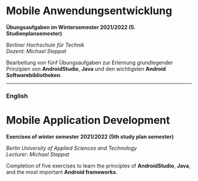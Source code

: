 # Mobile Anwendungsentwicklung
**Übungsaufgaben im Wintersemester 2021/2022 (5. Studienplansemester)**

_Berliner Hochschule für Technik_  
_Dozent: Michael Steppat_

Bearbeitung von fünf Übungsaufgaben zur Erlernung grundlegender Prinzipien von **AndroidStudio**, **Java** und den wichtigsten **Android Softwarebibliotheken**.

---

### English
# Mobile Application Development
**Exercises of winter semester 2021/2022 (5th study plan semester)**

_Berlin University of Applied Sciences and Technology_  
_Lecturer: Michael Steppat_

Completion of five exercises to learn the principles of **AndroidStudio**, **Java**, and the most important **Android frameworks**.

